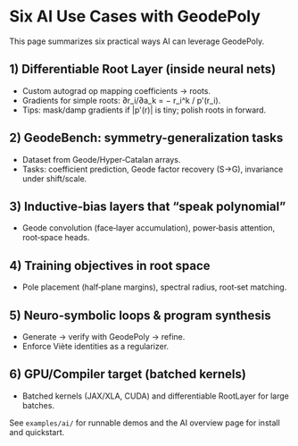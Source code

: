 # Six AI Use Cases with GeodePoly

This page summarizes six practical ways AI can leverage GeodePoly.

## 1) Differentiable Root Layer (inside neural nets)
- Custom autograd op mapping coefficients → roots.
- Gradients for simple roots: ∂r_i/∂a_k = − r_i^k / p'(r_i).
- Tips: mask/damp gradients if |p'(r)| is tiny; polish roots in forward.

## 2) GeodeBench: symmetry-generalization tasks
- Dataset from Geode/Hyper‑Catalan arrays.
- Tasks: coefficient prediction, Geode factor recovery (S→G), invariance under shift/scale.

## 3) Inductive‑bias layers that “speak polynomial”
- Geode convolution (face‑layer accumulation), power‑basis attention, root‑space heads.

## 4) Training objectives in root space
- Pole placement (half‑plane margins), spectral radius, root‑set matching.

## 5) Neuro‑symbolic loops & program synthesis
- Generate → verify with GeodePoly → refine.
- Enforce Viète identities as a regularizer.

## 6) GPU/Compiler target (batched kernels)
- Batched kernels (JAX/XLA, CUDA) and differentiable RootLayer for large batches.

See `examples/ai/` for runnable demos and the AI overview page for install and quickstart.
